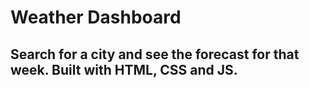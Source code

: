 # Weather Dashboard

Search for a city and see the forecast for that week. Built with HTML, CSS and JS.
---
